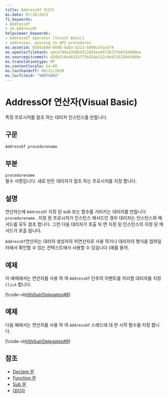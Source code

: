 ```yaml
---
title: AddressOf 연산자
ms.date: 07/20/2015
f1_keywords:
- AddressOf
- vb.AddressOf
helpviewer_keywords:
- AddressOf operator [Visual Basic]
- addresses, passing to API procedures
ms.assetid: 8105a59d-60d8-4ab5-b221-5899cdfacbf4
ms.openlocfilehash: edce7d4a2268bd311045ea4972672fe8fd2600ea
ms.sourcegitcommit: d2db216e46323f73b32ae312c9e4135258e5d68e
ms.translationtype: MT
ms.contentlocale: ko-KR
ms.lasthandoff: 09/22/2020
ms.locfileid: "90874892"
---
```

# <a name="addressof-operator-visual-basic"></a>AddressOf 연산자(Visual Basic)

특정 프로시저를 참조 하는 대리자 인스턴스를 만듭니다.  
  
## <a name="syntax"></a>구문  
  
```vb  
AddressOf procedurename  
```  
  
## <a name="parts"></a>부분  

 `procedurename`  
 필수 사항입니다. 새로 만든 대리자가 참조 하는 프로시저를 지정 합니다.  
  
## <a name="remarks"></a>설명  

 연산자는에 `AddressOf` 지정 된 sub 또는 함수를 가리키는 대리자를 만듭니다 `procedurename` . 지정 된 프로시저가 인스턴스 메서드인 경우 대리자는 인스턴스와 메서드를 모두 참조 합니다. 그런 다음 대리자가 호출 되 면 지정 된 인스턴스의 지정 된 메서드가 호출 됩니다.  
  
 `AddressOf`연산자는 대리자 생성자의 피연산자로 사용 하거나 대리자의 형식을 컴파일러에서 확인할 수 있는 컨텍스트에서 사용할 수 있습니다 (예를 들어,  
  
## <a name="example"></a>예제  

 이 예제에서는 연산자를 사용 하 여 `AddressOf` 단추의 이벤트를 처리할 대리자를 지정 `Click` 합니다.  
  
 [!code-vb[VbVbalrDelegates#8](~/samples/snippets/visualbasic/VS_Snippets_VBCSharp/VbVbalrDelegates/VB/Class1.vb#8)]  
  
## <a name="example"></a>예제  

 다음 예에서는 연산자를 사용 하 여 `AddressOf` 스레드에 대 한 시작 함수를 지정 합니다.  
  
 [!code-vb[VbVbalrDelegates#9](~/samples/snippets/visualbasic/VS_Snippets_VBCSharp/VbVbalrDelegates/VB/Class1.vb#9)]  
  
## <a name="see-also"></a>참조

- [Declare 문](../statements/declare-statement.md)
- [Function 문](../statements/function-statement.md)
- [Sub 문](../statements/sub-statement.md)
- [대리자](../../programming-guide/language-features/delegates/index.md)
